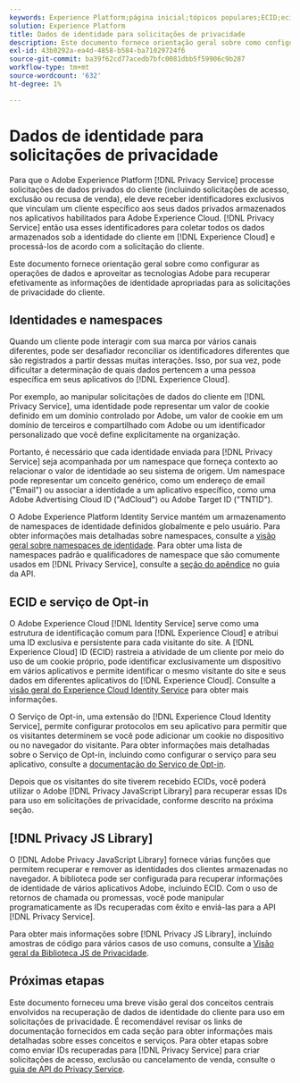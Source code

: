 ```yaml
---
keywords: Experience Platform;página inicial;tópicos populares;ECID;ecid
solution: Experience Platform
title: Dados de identidade para solicitações de privacidade
description: Este documento fornece orientação geral sobre como configurar as operações de dados e aproveitar as tecnologias Adobe para recuperar efetivamente as informações de identidade apropriadas para as solicitações de privacidade do cliente.
exl-id: 43b0292a-ea4d-4858-b584-ba71029724f6
source-git-commit: ba39f62cd77acedb7bfc0081dbb5f59906c9b287
workflow-type: tm+mt
source-wordcount: '632'
ht-degree: 1%

---
```


# Dados de identidade para solicitações de privacidade

Para que o Adobe Experience Platform [!DNL Privacy Service] processe solicitações de dados privados do cliente (incluindo solicitações de acesso, exclusão ou recusa de venda), ele deve receber identificadores exclusivos que vinculam um cliente específico aos seus dados privados armazenados nos aplicativos habilitados para Adobe Experience Cloud. [!DNL Privacy Service] então usa esses identificadores para coletar todos os dados armazenados sob a identidade do cliente em [!DNL Experience Cloud] e processá-los de acordo com a solicitação do cliente.

Este documento fornece orientação geral sobre como configurar as operações de dados e aproveitar as tecnologias Adobe para recuperar efetivamente as informações de identidade apropriadas para as solicitações de privacidade do cliente.

## Identidades e namespaces

Quando um cliente pode interagir com sua marca por vários canais diferentes, pode ser desafiador reconciliar os identificadores diferentes que são registrados a partir dessas muitas interações. Isso, por sua vez, pode dificultar a determinação de quais dados pertencem a uma pessoa específica em seus aplicativos do [!DNL Experience Cloud].

Por exemplo, ao manipular solicitações de dados do cliente em [!DNL Privacy Service], uma identidade pode representar um valor de cookie definido em um domínio controlado por Adobe, um valor de cookie em um domínio de terceiros e compartilhado com Adobe ou um identificador personalizado que você define explicitamente na organização.

Portanto, é necessário que cada identidade enviada para [!DNL Privacy Service] seja acompanhada por um namespace que forneça contexto ao relacionar o valor de identidade ao seu sistema de origem. Um namespace pode representar um conceito genérico, como um endereço de email (&quot;Email&quot;) ou associar a identidade a um aplicativo específico, como uma Adobe Advertising Cloud ID (&quot;AdCloud&quot;) ou Adobe Target ID (&quot;TNTID&quot;).

O Adobe Experience Platform Identity Service mantém um armazenamento de namespaces de identidade definidos globalmente e pelo usuário. Para obter informações mais detalhadas sobre namespaces, consulte a [visão geral sobre namespaces de identidade](../identity-service/features/namespaces.md). Para obter uma lista de namespaces padrão e qualificadores de namespace que são comumente usados em [!DNL Privacy Service], consulte a [seção do apêndice](api/appendix.md) no guia da API.

## ECID e serviço de Opt-in

O Adobe Experience Cloud [!DNL Identity Service] serve como uma estrutura de identificação comum para [!DNL Experience Cloud] e atribui uma ID exclusiva e persistente para cada visitante do site. A [!DNL Experience Cloud] ID (ECID) rastreia a atividade de um cliente por meio do uso de um cookie próprio, pode identificar exclusivamente um dispositivo em vários aplicativos e permite identificar o mesmo visitante do site e seus dados em diferentes aplicativos do [!DNL Experience Cloud]. Consulte a [visão geral do Experience Cloud Identity Service](https://experienceleague.adobe.com/docs/id-service/using/intro/overview.html?lang=pt-BR) para obter mais informações.

O Serviço de Opt-in, uma extensão do [!DNL Experience Cloud Identity Service], permite configurar protocolos em seu aplicativo para permitir que os visitantes determinem se você pode adicionar um cookie no dispositivo ou no navegador do visitante. Para obter informações mais detalhadas sobre o Serviço de Opt-in, incluindo como configurar o serviço para seu aplicativo, consulte a [documentação do Serviço de Opt-in](https://experienceleague.adobe.com/docs/id-service/using/implementation/opt-in-service/optin-overview.html?lang=pt-BR).

Depois que os visitantes do site tiverem recebido ECIDs, você poderá utilizar o Adobe [!DNL Privacy JavaScript Library] para recuperar essas IDs para uso em solicitações de privacidade, conforme descrito na próxima seção.

## [!DNL Privacy JS Library]

O [!DNL Adobe Privacy JavaScript Library] fornece várias funções que permitem recuperar e remover as identidades dos clientes armazenadas no navegador. A biblioteca pode ser configurada para recuperar informações de identidade de vários aplicativos Adobe, incluindo ECID. Com o uso de retornos de chamada ou promessas, você pode manipular programaticamente as IDs recuperadas com êxito e enviá-las para a API [!DNL Privacy Service].

Para obter mais informações sobre [!DNL Privacy JS Library], incluindo amostras de código para vários casos de uso comuns, consulte a [Visão geral da Biblioteca JS de Privacidade](js-library.md).

## Próximas etapas

Este documento forneceu uma breve visão geral dos conceitos centrais envolvidos na recuperação de dados de identidade do cliente para uso em solicitações de privacidade. É recomendável revisar os links de documentação fornecidos em cada seção para obter informações mais detalhadas sobre esses conceitos e serviços. Para obter etapas sobre como enviar IDs recuperadas para [!DNL Privacy Service] para criar solicitações de acesso, exclusão ou cancelamento de venda, consulte o [guia de API do Privacy Service](api/overview.md).
